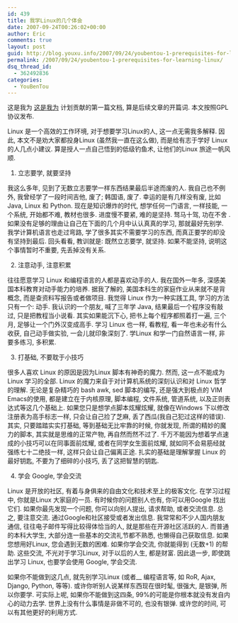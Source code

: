 ```yaml
---
id: 439
title: 我学Linux的几个体会
date: 2007-09-24T00:26:02+00:00
author: Eric
comments: true
layout: post
guid: http://blog.youxu.info/2007/09/24/youbentou-1-prerequisites-for-learning-linux/
permalink: /2007/09/24/youbentou-1-prerequisites-for-learning-linux/
dsq_thread_id:
  - 362492836
categories:
  - YouBenTou
---
```

这是我为 [这是我为](http://www.youbentou.org/) 计划贡献的第一篇文档, 算是后续文章的开篇词. 本文按照GPL协议发布.

Linux 是一个高效的工作环境, 对于想要学习Linux的人, 这一点无需我多解释. 因此, 本文不是劝大家都投身Linux (虽然我一直在这么做), 而是给有志于学好 Linux 的人几点小建议. 算是授人一点自己悟到的低级钓鱼术, 让他们的Linux 旅途一帆风顺.

1. 立志要学, 就要坚持

我这么多年, 见到了无数立志要学一样东西结果最后半途而废的人. 我自己也不例外, 我曾经学了一段时间吉他, 废了; 韩国语, 废了. 幸运的是有几样没有废, 比如Java, Linux 和 Python. 现在是知识爆炸的时代, 想学任何一门语言, 一样技能, 一个系统, 开始都不难, 教材也很多. 进度慢不要紧, 难的是坚持. 驽马十驾, 功在不舍 .如果没有足够的理由让自己在下面的几个月中认认真真的学习, 那就最好先别学. 我学计算机语言也走过弯路, 学了很多其实不需要学习的东西, 而真正要学的却没有坚持到最后. 回头看看, 教训就是: 既然立志要学, 就坚持. 如果不能坚持, 说明这个事情暂时不重要, 先丢掉没有关系.

2. 注意动手, 注意积累

往往愿意学习 Linux 和编程语言的人都是喜欢动手的人. 我在国外一年多, 深感美国本科教育对动手能力的培养. 据我了解的, 美国本科生的家庭作业从来就不是背概念, 而是查资料写报告或者做项目. 我觉得 Linux 作为一种实践工具, 学习的方法只有一个: 动手. 我认识的一个朋友, 喊了三年学 Java, 结果最后一个程序没有敲过, 只是把教程当小说看. 其实如果能沉下心, 把书上每个程序都照着打一遍, 三个月, 足够让一个门外汉变成高手. 学习 Linux 也一样, 看教程, 看一年也未必有什么收获, 自己动手做实验, 一会儿就印象深刻了. 学Linux 和学一门自然语言一样, 非要多练习, 多积累.

3. 打基础, 不要耽于小技巧

很多人喜欢 Linux 的原因是因为Linux 脚本有神奇的魔力. 然而, 这一点不能成为Linux 学习的全部. Linux 的魔力来自于对计算机系统的深刻认识和对 Linux 哲学的理解. 无论是复杂精巧的 bash awk, sed 脚本的编写, 还是强大到极点的 VIM Emacs的使用, 都是建立在于内核原理, 脚本编程, 文件系统, 管道系统, 以及正则表达式等这几个基础上. 如果您只是想学点脚本炫耀炫耀, 就像在Windows 下以修改注册表为高手标志一样, 只会让自己捡了芝麻, 丢了西瓜(我自己犯过这样的错误). 其实, 只要踏踏实实打基础, 等到基础无比牢靠的时候, 你就发现, 所谓的精妙的魔力的脚本, 其实就是思维的正常产物, 再自然而然不过了. 千万不能因为想着学点速成的小技巧可以在同事面前炫耀, 或者在同学女生面前炫耀, 就如同不会易筋经就强练七十二绝技一样, 这样只会让自己偏离正途. 扎实的基础是理解掌握 Linux 的最好钥匙, 不要为了细碎的小技巧, 丢了这把智慧的钥匙.

4. 学会 Google, 学会交流

Linux 是开放的社区, 有着与身俱来的自由文化和技术至上的极客文化. 在学习过程中, 你就是Linux 大家庭的一员. 有时候你的问题别人也有, 你可以用Google 找出它们. 如果你最先发现一个问题, 你可以向别人提出, 请求帮助, 或者交流信息. 总之, 要注意交流. 通过Google和社区接受或者发出信息. 我常常和不少人国内朋友通信, 往往电子邮件写得比较得体恰当的人, 就是那些在开源社区活跃的人. 而普通的本科大学生, 大部分连一些基本的交流礼节都不熟悉, 也懒得自己获取信息. 如果您想用好Linux, 您会遇到无数的困难. 如果你学会交流, 你就能得到 (无数+1) 的帮助. 这些交流, 不光对于学习Linux, 对于以后的人生, 都是财富. 因此退一步, 即使跳出学习 Linux, 也要学会使用 Google, 学会交流.

如果你不能做到这几点, 就先别学习Linux (或者__ 编程语言等, 如 RoR, Ajax, Django, Python, 等等). 或许你听别人说某样东西现在很时髦, 很强大, 是银弹, 所以你要学. 可实际上呢, 如果你不能做到这四条, 99%的可能是你根本就没有发自内心的动力去学. 世界上没有什么事情是非做不可的, 也没有银弹. 或许您的时间, 可以有其他更好的利用方式.